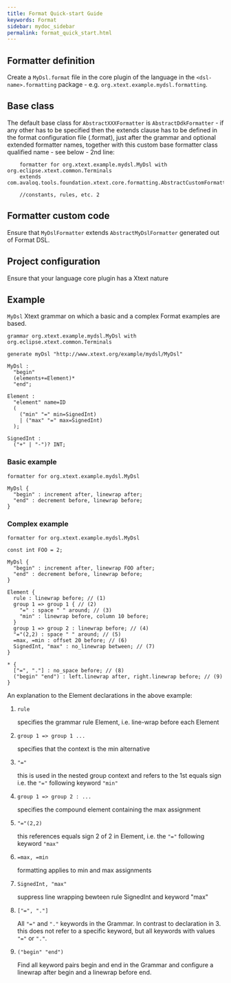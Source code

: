 ```yaml
---
title: Format Quick-start Guide
keywords: Format
sidebar: mydoc_sidebar
permalink: format_quick_start.html
---
```


## Formatter definition

Create a `MyDsl.format` file in the core plugin of the language in the
`<dsl-name>.formatting` package - e.g. `org.xtext.example.mydsl.formatting`.

## Base class

The default base class for `AbstractXXXFormatter` is `AbstractDdkFormatter` -
if any other has to be specified then the extends clause has to be defined in the format
configuration file (.format), just after the grammar and optional extended formatter names,
together with this custom base formatter class qualified name - see below - 2nd line:

```
    formatter for org.xtext.example.mydsl.MyDsl with org.eclipse.xtext.common.Terminals
    extends com.avaloq.tools.foundation.xtext.core.formatting.AbstractCustomFormatter

    //constants, rules, etc. 2

```

## Formatter custom code

Ensure that `MyDslFormatter` extends `AbstractMyDslFormatter` generated out of Format DSL.

## Project configuration

Ensure that your language core plugin has a Xtext nature

## Example

`MyDsl` Xtext grammar on which a basic and a complex Format examples are based.

```xtext
grammar org.xtext.example.mydsl.MyDsl with org.eclipse.xtext.common.Terminals

generate myDsl "http://www.xtext.org/example/mydsl/MyDsl"

MyDsl :
  "begin"
  (elements+=Element)*
  "end";

Element :
  "element" name=ID
  (
    ("min" "=" min=SignedInt)
    | ("max" "=" max=SignedInt)
  );

SignedInt :
  ("+" | "-")? INT;
```

### Basic example

```
formatter for org.xtext.example.mydsl.MyDsl

MyDsl {
  "begin" : increment after, linewrap after;
  "end" : decrement before, linewrap before;
}
```

### Complex example

```
formatter for org.xtext.example.mydsl.MyDsl

const int FOO = 2;

MyDsl {
  "begin" : increment after, linewrap FOO after;
  "end" : decrement before, linewrap before;
}

Element {
  rule : linewrap before; // (1)
  group 1 => group 1 { // (2)
    "=" : space " " around; // (3)
    "min" : linewrap before, column 10 before;
  }
  group 1 => group 2 : linewrap before; // (4)
  "="(2,2) : space " " around; // (5)
  =max, =min : offset 20 before; // (6)
  SignedInt, "max" : no_linewrap between; // (7)
}

* {
  ["=", "."] : no_space before; // (8)
  ("begin" "end") : left.linewrap after, right.linewrap before; // (9)
}
```

An explanation to the Element declarations in the above example:

1. `rule`

   specifies the grammar rule Element, i.e. line-wrap before each Element

2. `group 1 => group 1 ...`

   specifies that the context is the min alternative

3. `"="`

   this is used in the nested group context and refers to the 1st equals sign i.e.
   the `"="` following keyword `"min"`

4. `group 1 => group 2 : ...`

   specifies the compound element containing the max assignment

5. `"="(2,2)`

   this references equals sign 2 of 2 in Element, i.e. the `"="` following keyword `"max"`

6. `=max, =min`

   formatting applies to min and max assignments

7. `SignedInt, "max"`

   suppress line wrapping bewteen rule SignedInt and keyword "max"

8. `["=", "."]`

   All `"="` and `"."` keywords in the Grammar. In contrast to declaration in 3. this
   does not refer to a specific keyword, but all keywords with values `"="` or `"."`.

9. `("begin" "end")`

   Find all keyword pairs begin and end in the Grammar and configure a linewrap after
   begin and a linewrap before end.
